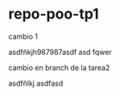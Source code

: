 # repo-poo-tp1


cambio 1


asdfñkjh987987asdf
asd
fqwer


cambio en branch de la tarea2


asdfñlkj 
asdfasd 
